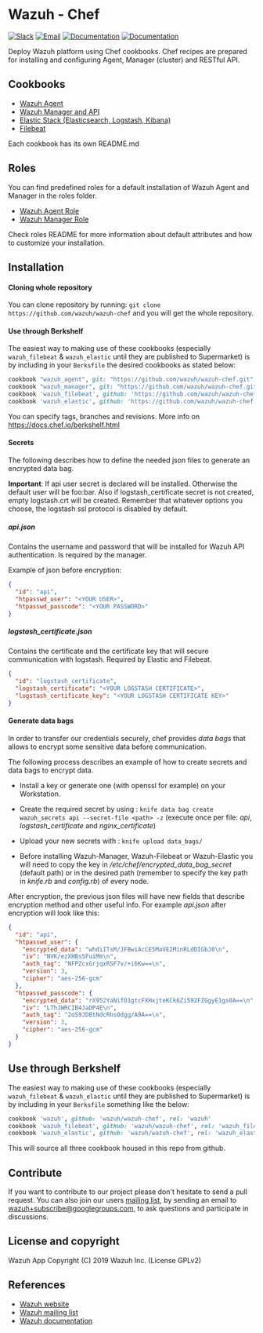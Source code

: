 # Wazuh - Chef 

[![Slack](https://img.shields.io/badge/slack-join-blue.svg)](https://goo.gl/forms/M2AoZC4b2R9A9Zy12)
[![Email](https://img.shields.io/badge/email-join-blue.svg)](https://groups.google.com/forum/#!forum/wazuh)
[![Documentation](https://img.shields.io/badge/docs-view-green.svg)](https://documentation.wazuh.com)
[![Documentation](https://img.shields.io/badge/web-view-green.svg)](https://wazuh.com)

Deploy Wazuh platform using Chef cookbooks. Chef recipes are prepared for installing and configuring Agent, Manager (cluster) and RESTful API.

## Cookbooks

* [Wazuh Agent ](https://github.com/wazuh/wazuh-chef/tree/master/wazuh_agent)
* [Wazuh Manager and API](https://github.com/wazuh/wazuh-chef/tree/master/wazuh_manager)
* [Elastic Stack (Elasticsearch, Logstash, Kibana)](https://github.com/wazuh/wazuh-chef/tree/master/wazuh_elastic)
* [Filebeat](https://github.com/wazuh/wazuh-chef/tree/master/wazuh_filebeat)

Each cookbook has its own README.md

## Roles

You can find predefined roles for a default installation of Wazuh Agent and Manager in the roles folder.

- [Wazuh Agent Role](https://github.com/wazuh/wazuh-chef/tree/master/roles/wazuh_agent.json)
- [Wazuh Manager Role](https://github.com/wazuh/wazuh-chef/tree/master/roles/wazuh_agent.json)

Check roles README for more information about default attributes and how to customize your installation.

## Installation

#### Cloning whole repository

You can clone repository by running: ```git clone https://github.com/wazuh/wazuh-chef```  and you will get the whole repository.

#### Use through Berkshelf

The easiest way to making use of these cookbooks (especially `wazuh_filebeat` & `wazuh_elastic` until they are published to Supermarket) is by including in your `Berksfile` the desired cookbooks as stated below:

```ruby
cookbook "wazuh_agent", git: "https://github.com/wazuh/wazuh-chef.git",rel: 'cookbooks/wazuh_agent'
cookbook "wazuh_manager", git: "https://github.com/wazuh/wazuh-chef.git",rel: 'cookbooks/wazuh_manager'
cookbook 'wazuh_filebeat', github: 'https://github.com/wazuh/wazuh-chef.git', rel: 'cookbooks/wazuh_filebeat'
cookbook 'wazuh_elastic', github: 'https://github.com/wazuh/wazuh-chef.git', rel: 'cookbooks/wazuh_elastic'
```

You can specify tags, branches and revisions. More info on https://docs.chef.io/berkshelf.html

#### Secrets

The following describes how to define the needed json files to generate an encrypted data bag.

**Important**: If api user secret is declared will be installed. Otherwise the default user will be foo:bar. Also if logstash_certificate secret is not created, empty logstash.crt will be created. Remember that whatever options you choose, the logstash ssl protocol is disabled by default.

##### api.json

Contains the username and password that will be installed for Wazuh API authentication. Is required by the manager.

Example of json before encryption:

```json
{
  "id": "api",
  "htpasswd_user": "<YOUR USER>",
  "htpasswd_passcode": "<YOUR PASSWORD>"
}

```

##### logstash_certificate.json

Contains the certificate and the certificate key that will secure communication with logstash. Required by  Elastic and Filebeat.

```json
{
  "id": "logstash_certificate",
  "logstash_certificate": "<YOUR LOGSTASH CERTIFICATE>",
  "logstash_certificate_key": "<YOUR LOGSTASH CERTIFICATE KEY>"
}

```

#### Generate data bags

In order to transfer our credentials securely, chef provides *data bags* that allows to encrypt some sensitive data before communication.

The following process describes an example of how to create secrets and data bags to encrypt data.

* Install a key or generate one (with openssl for example) on your Workstation.

* Create the required secret by using : ```knife data bag create wazuh_secrets api --secret-file <path> -z```  (execute once per file: *api*, *logstash_certificate* and *nginx_certificate*)

* Upload your new secrets with : ```knife upload data_bags/```

* Before installing Wazuh-Manager, Wazuh-Filebeat or Wazuh-Elastic you will need to copy the key in */etc/chef/encrypted_data_bag_secret* (default path) or in the desired path (remember to specify the key path in *knife.rb* and *config.rb*) of every node.

  

After encryption, the previous json files will have new fields that describe encryption method and other useful info. For example *api.json* after encryption will look like this:

```json
{
  "id": "api",
  "htpasswd_user": {
    "encrypted_data": "whdiITsM/JFBwiAcCE5MaVE2MinRLdDIGbJ0\n",
    "iv": "NVK/ezXHBsSFuiMm\n",
    "auth_tag": "NFPZcxGrjqxRSF7v/+i6Kw==\n",
    "version": 3,
    "cipher": "aes-256-gcm"
  },
  "htpasswd_passcode": {
    "encrypted_data": "rX952YaNifO1gtcFXHxjteKCk6Zi592FZGgyE1gs0A==\n",
    "iv": "LThJWRCIB4JaDP4E\n",
    "auth_tag": "2oS9JDBtNdcRhsOdgg/A9A==\n",
    "version": 3,
    "cipher": "aes-256-gcm"
  }
}
```



## Use through Berkshelf

The easiest way to making use of these cookbooks (especially `wazuh_filebeat` & `wazuh_elastic` until they are published to Supermarket) is by including in your `Berksfile` something like the below:

```ruby
cookbook 'wazuh', github: 'wazuh/wazuh-chef', rel: 'wazuh'
cookbook 'wazuh_filebeat', github: 'wazuh/wazuh-chef', rel: 'wazuh_filebeat'
cookbook 'wazuh_elastic', github: 'wazuh/wazuh-chef', rel: 'wazuh_elastic'
```

This will source all three cookbook housed in this repo from github.

## Contribute

If you want to contribute to our project please don't hesitate to send a pull request. You can also join our users [mailing list](https://groups.google.com/d/forum/wazuh), by sending an email to [wazuh+subscribe@googlegroups.com](mailto:wazuh+subscribe@googlegroups.com), to ask questions and participate in discussions.

## License and copyright

Wazuh App Copyright (C) 2019 Wazuh Inc. (License GPLv2)


## References

* [Wazuh website](http://wazuh.com)
* [Wazuh mailing list](https://groups.google.com/d/forum/wazuh)
* [Wazuh documentation](http://documentation.wazuh.com)
